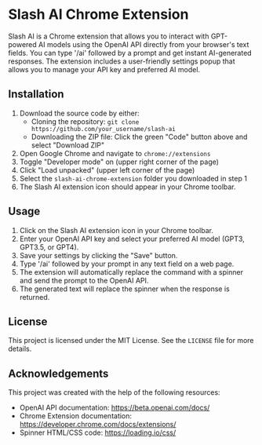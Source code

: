 # Slash AI Chrome Extension

Slash AI is a Chrome extension that allows you to interact with GPT-powered AI models using the OpenAI API directly from your browser's text fields. You can type '/ai' followed by a prompt and get instant AI-generated responses. The extension includes a user-friendly settings popup that allows you to manage your API key and preferred AI model.

## Installation

1. Download the source code by either:
    - Cloning the repository: `git clone https://github.com/your_username/slash-ai`
    - Downloading the ZIP file: Click the green "Code" button above and select "Download ZIP"
2. Open Google Chrome and navigate to `chrome://extensions`
3. Toggle "Developer mode" on (upper right corner of the page)
4. Click "Load unpacked" (upper left corner of the page)
5. Select the `slash-ai-chrome-extension` folder you downloaded in step 1
6. The Slash AI extension icon should appear in your Chrome toolbar.

## Usage

1. Click on the Slash AI extension icon in your Chrome toolbar.
2. Enter your OpenAI API key and select your preferred AI model (GPT3, GPT3.5, or GPT4).
3. Save your settings by clicking the "Save" button.
4. Type '/ai' followed by your prompt in any text field on a web page.
5. The extension will automatically replace the command with a spinner and send the prompt to the OpenAI API.
6. The generated text will replace the spinner when the response is returned.

## License

This project is licensed under the MIT License. See the `LICENSE` file for more details.

## Acknowledgements

This project was created with the help of the following resources:

- OpenAI API documentation: https://beta.openai.com/docs/
- Chrome Extension documentation: https://developer.chrome.com/docs/extensions/
- Spinner HTML/CSS code: https://loading.io/css/